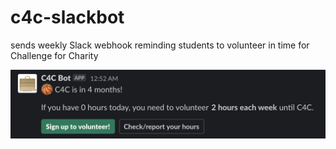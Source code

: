 # c4c-slackbot
sends weekly Slack webhook reminding students to volunteer in time for Challenge for Charity

![screenshot](./img.png)